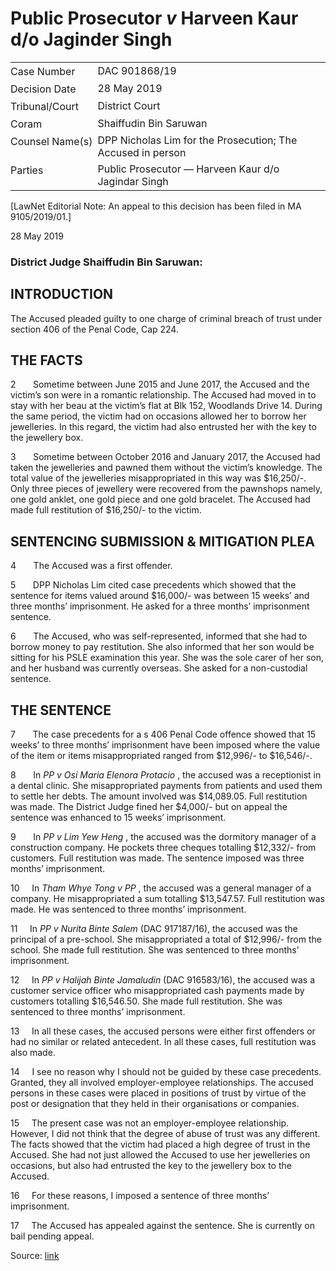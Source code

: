 <style>.footnotes::before { content: "Footnotes:"; }</style>
# Public Prosecutor _v_ Harveen Kaur d/o Jaginder Singh  

<table id="info-table"><tbody><tr class="info-row"><td class="txt-label" style="padding: 4px 0px; white-space: nowrap" valign="top">Case Number</td><td class="txt-body">DAC 901868/19</td></tr><tr class="info-row"><td class="txt-label" style="padding: 4px 0px; white-space: nowrap" valign="top">Decision Date</td><td class="txt-body">28 May 2019</td></tr><tr class="info-row"><td class="txt-label" style="padding: 4px 0px; white-space: nowrap" valign="top">Tribunal/Court</td><td class="txt-body">District Court</td></tr><tr class="info-row"><td class="txt-label" style="padding: 4px 0px; white-space: nowrap" valign="top">Coram</td><td class="txt-body">Shaiffudin Bin Saruwan</td></tr><tr class="info-row"><td class="txt-label" style="padding: 4px 0px; white-space: nowrap" valign="top">Counsel Name(s)</td><td class="txt-body">DPP Nicholas Lim for the Prosecution; The Accused in person</td></tr><tr class="info-row"><td class="txt-label" style="padding: 4px 0px; white-space: nowrap" valign="top">Parties</td><td class="txt-body">Public Prosecutor — Harveen Kaur d/o Jagindar Singh</td></tr></tbody></table>

\[LawNet Editorial Note: An appeal to this decision has been filed in MA 9105/2019/01.\]

28 May 2019

### District Judge Shaiffudin Bin Saruwan:

## INTRODUCTION

The Accused pleaded guilty to one charge of criminal breach of trust under section 406 of the Penal Code, Cap 224.

## THE FACTS

2       Sometime between June 2015 and June 2017, the Accused and the victim’s son were in a romantic relationship. The Accused had moved in to stay with her beau at the victim’s flat at Blk 152, Woodlands Drive 14. During the same period, the victim had on occasions allowed her to borrow her jewelleries. In this regard, the victim had also entrusted her with the key to the jewellery box.

3       Sometime between October 2016 and January 2017, the Accused had taken the jewelleries and pawned them without the victim’s knowledge. The total value of the jewelleries misappropriated in this way was $16,250/-. Only three pieces of jewellery were recovered from the pawnshops namely, one gold anklet, one gold piece and one gold bracelet. The Accused had made full restitution of $16,250/- to the victim.

## SENTENCING SUBMISSION & MITIGATION PLEA

4       The Accused was a first offender.

5       DPP Nicholas Lim cited case precedents which showed that the sentence for items valued around $16,000/- was between 15 weeks’ and three months’ imprisonment. He asked for a three months’ imprisonment sentence.

6       The Accused, who was self-represented, informed that she had to borrow money to pay restitution. She also informed that her son would be sitting for his PSLE examination this year. She was the sole carer of her son, and her husband was currently overseas. She asked for a non-custodial sentence.

## THE SENTENCE

7       The case precedents for a s 406 Penal Code offence showed that 15 weeks’ to three months’ imprisonment have been imposed where the value of the item or items misappropriated ranged from $12,996/- to $16,546/-.

8       In _PP v Osi Maria Elenora Protacio_ , the accused was a receptionist in a dental clinic. She misappropriated payments from patients and used them to settle her debts. The amount involved was $14,089.05. Full restitution was made. The District Judge fined her $4,000/- but on appeal the sentence was enhanced to 15 weeks’ imprisonment.

9       In _PP v Lim Yew Heng_ , the accused was the dormitory manager of a construction company. He pockets three cheques totalling $12,332/- from customers. Full restitution was made. The sentence imposed was three months’ imprisonment.

10     In _Tham Whye Tong v PP_ , the accused was a general manager of a company. He misappropriated a sum totalling $13,547.57. Full restitution was made. He was sentenced to three months’ imprisonment.

11     In _PP v Nurita Binte Salem_ (DAC 917187/16), the accused was the principal of a pre-school. She misappropriated a total of $12,996/- from the school. She made full restitution. She was sentenced to three months’ imprisonment.

12     In _PP v Halijah Binte Jamaludin_ (DAC 916583/16), the accused was a customer service officer who misappropriated cash payments made by customers totalling $16,546.50. She made full restitution. She was sentenced to three months’ imprisonment.

13     In all these cases, the accused persons were either first offenders or had no similar or related antecedent. In all these cases, full restitution was also made.

14     I see no reason why I should not be guided by these case precedents. Granted, they all involved employer-employee relationships. The accused persons in these cases were placed in positions of trust by virtue of the post or designation that they held in their organisations or companies.

15     The present case was not an employer-employee relationship. However, I did not think that the degree of abuse of trust was any different. The facts showed that the victim had placed a high degree of trust in the Accused. She had not just allowed the Accused to use her jewelleries on occasions, but also had entrusted the key to the jewellery box to the Accused.

16     For these reasons, I imposed a sentence of three months’ imprisonment.

17     The Accused has appealed against the sentence. She is currently on bail pending appeal.


Source: [link](https://www.lawnet.sg:443/lawnet/web/lawnet/free-resources?p_p_id=freeresources_WAR_lawnet3baseportlet&p_p_lifecycle=1&p_p_state=normal&p_p_mode=view&_freeresources_WAR_lawnet3baseportlet_action=openContentPage&_freeresources_WAR_lawnet3baseportlet_docId=%2FJudgment%2F23226-SSP.xml)
